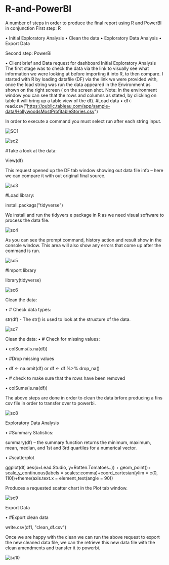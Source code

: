 # R-and-PowerBI

A number of steps in order to produce the final report using R and PowerBI in conjunction
First step: R

•	Initial Exploratory Analysis 
•	Clean the data
•	Exploratory Data Analysis
•	Export Data 

Second step: PowerBi

•	Client brief and Data request for dashboard
Initial Exploratory Analysis
The first stage was to check the data via the link to visually see what information we were looking at before importing it into R, to then compare.
I started with R  by loading datafile (DF) via the link we were provided with, once the load string was run the data appeared in the Environment as shown on the right screen ( on the screen shot. Note: In the environment window you can see that the rows and columns as stated, by clicking on table it will bring up a table view of the df).
#Load data 
•	df<- read.csv("https://public.tableau.com/app/sample-data/HollywoodsMostProfitableStories.csv")

In order to execute a command you must select run after each string input.

![SC1](https://github.com/Martin180519/R-and-PowerBI/assets/156096889/f04528c1-1813-4c0d-9e62-a47f5efc55aa)

![sc2](https://github.com/Martin180519/R-and-PowerBI/assets/156096889/3b88524b-5f4a-43be-bdd3-f3d57f7b99f0)

#Take a look at the data: 

View(df)

This request opened up the DF tab window showing out data file info – here we can compare it with out original final source.

![sc3](https://github.com/Martin180519/R-and-PowerBI/assets/156096889/ef43ad89-bfce-437b-9d5e-096488772c9a)

#Load library: 

install.packags("tidyverse")

We install and run the tidyvers e package in R as we need  visual software to process the data file.

![sc4](https://github.com/Martin180519/R-and-PowerBI/assets/156096889/b1b0e554-9628-4f4c-ad99-831cb950680e)

As you can see the prompt command, history action and result show in the console window. This area will also show any errors  that come up after the command is run.

![sc5](https://github.com/Martin180519/R-and-PowerBI/assets/156096889/5285521d-1132-429b-9184-d2a908c9fbaf)

#Import library 

library(tidyverse)

![sc6](https://github.com/Martin180519/R-and-PowerBI/assets/156096889/1d414134-c747-464f-bfc4-6346db5fb364)

Clean the data:

•	# Check data types: 

str(df)  - The str() is used  to look at the structure of the data.


![sc7](https://github.com/Martin180519/R-and-PowerBI/assets/156096889/9ade7c9d-1af8-447a-8d72-a2fbc098031b)


Clean the data:
•	# Check for missing values: 

•	colSums(is.na(df))

•	#Drop missing values 

•	df <- na.omit(df) or df <- df %>% drop_na()

•	# check to make sure that the rows have been removed 

•	colSums(is.na(df))

The above steps are done in order to clean the data brfore producing a fins csv file in order to transfer over to powerbi.


![sc8](https://github.com/Martin180519/R-and-PowerBI/assets/156096889/d4003878-2daa-4033-bd9a-d5184aad5b54)

Exploratory Data Analysis 

•	#Summary Statistics: 

summary(df) – the summary function returns the minimum, maximum, mean, median, and 1st and 3rd quartiles for a numerical vector.

•	#scatterplot 

ggplot(df, aes(x=Lead.Studio, y=Rotten.Tomatoes..)) + geom_point()+ scale_y_continuous(labels = scales::comma)+coord_cartesian(ylim = c(0, 110))+theme(axis.text.x = element_text(angle = 90))

Produces a requested scatter chart in the Plot tab window.

![sc9](https://github.com/Martin180519/R-and-PowerBI/assets/156096889/ddbca904-1568-4e55-9289-089ac49ad185)


Export Data 

•	#Export clean data 

write.csv(df1, "clean_df.csv")

Once we are happy with the clean we can run the above request to export the new cleaned data file, we can the retrieve this new data file with the clean amendments and transfer it to powerbi.


![sc10](https://github.com/Martin180519/R-and-PowerBI/assets/156096889/630b308b-75d1-46be-b322-f6732202cd38)








